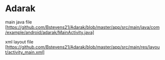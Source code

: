 # Adarak

main java file
[https://github.com/Bstevens21/Adarak/blob/master/app/src/main/java/com/example/android/adarak/MainActivity.java]

xml layout file
[https://github.com/Bstevens21/Adarak/blob/master/app/src/main/res/layout/activity_main.xml]
